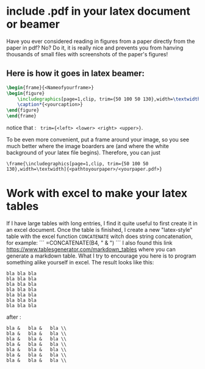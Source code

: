 # include .pdf in your latex document or beamer
Have you ever considered reading in figures from a paper directly from the paper in pdf? No? Do it, it is really nice and prevents you from hanving thousands of small files with screenshots of the paper's figures!

## Here is how it goes in latex beamer:
```latex
\begin{frame}{<Nameofyourframe>}
\begin{figure}
    \includegraphics[page=1,clip, trim={50 100 50 130},width=\textwidth]{<pathtoyourpaper>/<yourpaper.pdf>}
    \caption*{<yourcaption>}
\end{figure}
\end{frame}
```
notice that : ` trim={<left> <lower> <right> <upper>}`.

To be even more convenient, put a frame around your image, so you see much better where the image boarders are (and where the white background of your latex file begins). Therefore, you can just

`\frame{\includegraphics[page=1,clip, trim={50 100 50 130},width=\textwidth]{<pathtoyourpaper>/<yourpaper.pdf>}`

# Work with excel to make your latex tables
If I have large tables with long entries, I find it quite useful to first create it in an excel document. Once the table is finished, I create a new "latex-style" table with the excel function `CONCATENATE` witch does string concatenation, for example:
´´´
=CONCATENATE(B4, " & ")
´´´
I also found this link https://www.tablesgenerator.com/markdown_tables where you can generate a markdown table. What I try to encourage you here is to program something alike yourself in excel.
The result looks like this: 

```
bla	bla	bla
bla	bla	bla
bla	bla	bla
bla	bla	bla
bla	bla	bla
bla	bla	bla
bla	bla	bla
```
after : 
```
bla & 	bla & 	bla \\ 
bla & 	bla & 	bla \\ 
bla & 	bla & 	bla \\ 
bla & 	bla & 	bla \\ 
bla & 	bla & 	bla \\ 
bla & 	bla & 	bla \\ 
bla & 	bla & 	bla \\ 

```
